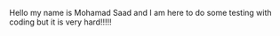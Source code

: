 <html> 
  <head>
    <head>
      <head> 
        <p>
          Hello my name is Mohamad Saad and I am here to do some testing with coding but it is very hard!!!!! </p>
        

